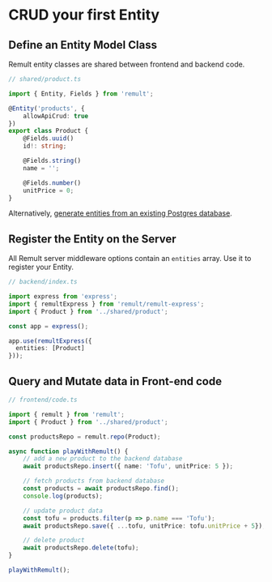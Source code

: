 # CRUD your first Entity

## Define an Entity Model Class

Remult entity classes are shared between frontend and backend code.

```ts
// shared/product.ts

import { Entity, Fields } from 'remult';

@Entity('products', {
    allowApiCrud: true
})
export class Product {
    @Fields.uuid()
    id!: string;

    @Fields.string()
    name = '';

    @Fields.number()
    unitPrice = 0;
}
```

Alternatively, [generate entities from an existing Postgres database](./entities-codegen-from-db-schema.md).

## Register the Entity on the Server

All Remult server middleware options contain an `entities` array. Use it to register your Entity.

```ts
// backend/index.ts

import express from 'express';
import { remultExpress } from 'remult/remult-express';
import { Product } from '../shared/product';

const app = express();

app.use(remultExpress({
  entities: [Product]
}));
```

## Query and Mutate data in Front-end code

```ts
// frontend/code.ts

import { remult } from 'remult';
import { Product } from '../shared/product';

const productsRepo = remult.repo(Product);

async function playWithRemult() {
    // add a new product to the backend database
    await productsRepo.insert({ name: 'Tofu', unitPrice: 5 });

    // fetch products from backend database
    const products = await productsRepo.find();
    console.log(products);

    // update product data
    const tofu = products.filter(p => p.name === 'Tofu');
    await productsRepo.save({ ...tofu, unitPrice: tofu.unitPrice + 5});

    // delete product
    await productsRepo.delete(tofu);
}

playWithRemult();
```
